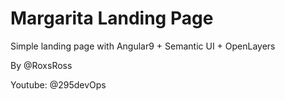 # Margarita Landing Page
Simple landing page with Angular9 + Semantic UI + OpenLayers

By @RoxsRoss

Youtube: @295devOps





